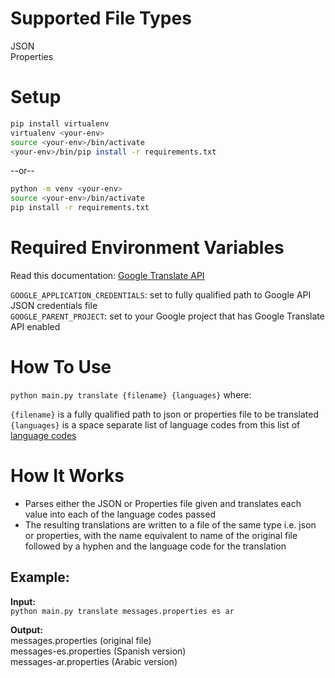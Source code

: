 # Supported File Types  

JSON  
Properties  

# Setup

```sh
pip install virtualenv
virtualenv <your-env>
source <your-env>/bin/activate
<your-env>/bin/pip install -r requirements.txt
```  

--or--

```sh
python -m venv <your-env>
source <your-env>/bin/activate
pip install -r requirements.txt
```

# Required Environment Variables  

Read this documentation: [Google Translate API](https://cloud.google.com/translate/docs/setup)  

`GOOGLE_APPLICATION_CREDENTIALS`: set to fully qualified path to Google API JSON credentials file  
`GOOGLE_PARENT_PROJECT`: set to your Google project that has Google Translate API enabled  


# How To Use

`python main.py translate {filename} {languages}` where:

`{filename}` is a fully qualified path to json or properties file to be translated  
`{languages}` is a space separate list of language codes from this list of [language codes](https://cloud.google.com/translate/docs/languages)


# How It Works

* Parses either the JSON or Properties file given and translates each value into each of the language codes passed
* The resulting translations are written to a file of the same type i.e. json or properties, with the name equivalent to name of the original file followed by a hyphen and the language code for the translation

## Example:

**Input:**  
`python main.py translate messages.properties es ar` 

**Output:**  
messages.properties (original file)  
messages-es.properties (Spanish version)  
messages-ar.properties (Arabic version)  
